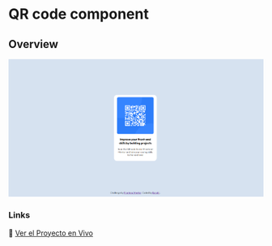 # QR code component 

## Overview


![alt text](images/image.png)

### Links

🚀 [Ver el Proyecto en Vivo](https://borghii.github.io/QR-code-html-css-1/)






